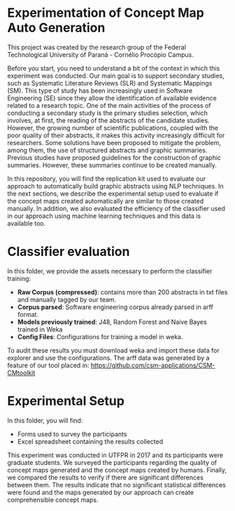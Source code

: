 # Experimentation of Concept Map Auto Generation

This project was created by the research group of the Federal Technological University of Paraná - Cornélio Procópio Campus.

Before you start, you need to understand a bit of the context in which this experiment was conducted. Our main goal is to support secondary studies, such as Systematic Literature Reviews (SLR) and Systematic Mappings (SM). This type of study has been increasingly used in Software Engineering (SE) since they allow the identification of available evidence related to a research topic. One of the main activities of the process of conducting a secondary study is the primary studies selection, which involves, at first, the reading of the abstracts of the candidate studies. However, the growing number of scientific publications, coupled with the poor quality of their abstracts, it makes this activity increasingly difficult for researchers. Some solutions have been proposed to mitigate the problem, among them, the use of structured abstracts and graphic summaries. Previous studies have proposed guidelines for the construction of graphic summaries. However, these summaries continue to be created manually.

In this repository, you will find the replication kit used to evaluate our approach to automatically build graphic abstracts using NLP techniques. In the next sections, we describe the experimental setup used to evaluate if the concept maps created automatically are similar to those created manually. In addition, we also evaluated the efficiency of the classifier used in our approach using machine learning techniques and this data is available too.


# Classifier evaluation

In this folder, we provide the assets necessary to perform the classifier training:

- **Raw Corpus (compressed)**: contains more than 200 abstracts in txt files and manually tagged by our team.
- **Corpus parsed**: Software engineering corpus already parsed in arff format.
- **Models previously trained**: J48, Random Forest and Naive Bayes trained in Weka
- **Config Files**: Configurations for training a model in weka. 

To audit these results you must download weka and import these data for explorer and use the configurations. The arff data was generated by a feature of our tool placed in:
https://github.com/csm-applications/CSM-CMtoolkit


# Experimental Setup

In this folder, you will find:
- Forms used to survey the participants
- Excel spreadsheet containing the results collected

This experiment was conducted in UTFPR in 2017 and its participants were graduate students. We surveyed the participants regarding the quality of concept maps generated and the concept maps created by humans. Finally, we compared the results to verify if there are significant differences between them. The results indicate that no significant statistical differences were found and the maps generated by our approach can create comprehensible concept maps.

